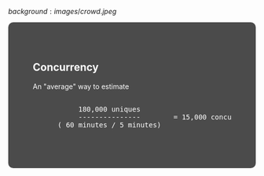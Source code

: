 $background:images/crowd.jpeg$

<div style="border-radius: 10px;background-color: rgba(0, 0, 0, 0.7); color: #fff; padding: 50px;">

## Concurrency

An "average" way to estimate

<pre>

           180,000 uniques
           ---------------        = 15,000 concurrent users
      ( 60 minutes / 5 minutes)

</pre>
